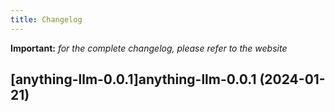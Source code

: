```yaml
---
title: Changelog
---
```


**Important:**
*for the complete changelog, please refer to the website*



## [anything-llm-0.0.1]anything-llm-0.0.1 (2024-01-21)